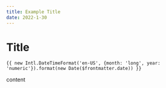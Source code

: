 ```yaml
---
title: Example Title
date: 2022-1-30
---
```

# Title

`{{ new Intl.DateTimeFormat('en-US', {month: 'long', year: 'numeric'}).format(new Date($frontmatter.date)) }}`

content